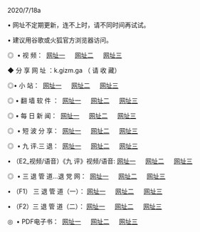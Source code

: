 <p>2020/7/18a
<p>• 网址不定期更新，连不上时，请不同时间再试试。
<p>• 建议用谷歌或火狐官方浏览器访问。
<p>◎  • 视 频： 
<a href="http://ksz.shirokuriwaki.com/" target="_blansk">网址一</a> 　 
<a href="http://kiz.shirokuriwaki.com/" target="_blank">网址二</a> 　 
<a href="http://kbz.shirokuriwaki.com/b.html" target="_blank">网址三</a>
<p>◆ 分 享 网 址 ：k.gizm.ga  （ 请 收 藏） </p>

<p>◎•  小 站：  
<a href="http://ksz.shirokuriwaki.com/f.html" target="_blank">网址一</a> 　 
<a href="http://kiz.shirokuriwaki.com/h.html" target="_blank">网址二</a> 　 
<a href="http://kbz.shirokuriwaki.com/k/" target="_blank">网址三</a></p><p>

<p>◎  • 翻 墙 软 件 ：  
<a href="http://ksz.shirokuriwaki.com/ff/" target="_blank">网址一</a> 　 
<a href="http://kiz.shirokuriwaki.com/s/read/a1_nd.html" target="_blank">网址二</a> 　 
<a href="http://kbz.shirokuriwaki.com/ff/index.html" target="_blank">网址三</a></p>
<p>◎  • 每 日 新 闻：  
<a href="http://ksz.shirokuriwaki.com/day/" target="_blank">网址一</a> 　 
<a href="http://kiz.shirokuriwaki.com/day/" target="_blank">网址二</a> 　 
<a href="http://kbz.shirokuriwaki.com/day/index.html" target="_blank">网址三</a></p>
<p>◎   • 短 波 分 享：  
<a href="http://ksz.shirokuriwaki.com/h/" target="_blank">网址一</a> 　 
<a href="http://kiz.shirokuriwaki.com/h/" target="_blank">网址二</a> 　 
<a href="http://kbz.shirokuriwaki.com/h/index.html" target="_blank">网址三</a></p>
<p>◎   • 九 评.三 退：  
<a href="http://ksz.shirokuriwaki.com/t/" target="_blank">网址一</a> 　 
<a href="http://kiz.shirokuriwaki.com/v2/index.html" target="_blank">网址二</a> 　 
<a href="http://kbz.shirokuriwaki.com/tt/index.html" target="_blank">网址三</a> 　</p>
<p>  • （E2_视频/语音）《九 评》视频/语音: 
<a href="http://ksz.shirokuriwaki.com/7738.html" target="_blank">网址一</a> 　 
<a href="http://kiz.shirokuriwaki.com/7614.html" target="_blank">网址二</a> 　 
<a href="http://kbz.shirokuriwaki.com/7633.html" target="_blank">网址三</a></p>
<p>◎   • 三 退 管 道...退 党 网：  
<a href="http://ksz.shirokuriwaki.com/go/td1.html" target="_blank">网址一</a> 　 
<a href="http://kiz.shirokuriwaki.com/go/td2.html" target="_blank">网址二</a> 　 
<a href="http://kbz.shirokuriwaki.com/go/td3.html" target="_blank">网址三</a></p>
<p>  • （F1） 三 退 管 道（一）： 
<a href="http://ksz.shirokuriwaki.com/dd/" target="_blank">网址一</a> 　 
<a href="http://kiz.shirokuriwaki.com/s/read/a1_tdx.html" target="_blank">网址二</a> 　 
<a href="http://kbz.shirokuriwaki.com/dd/" target="_blank">网址三</a></p>
<p>  • （F2）三 退 管 道（二）： 
<a href="http://kiz.shirokuriwaki.com/d/" target="_blank">网址一</a> 　 
<a href="http://ksz.shirokuriwaki.com/d/index.html" target="_blank">网址二</a> 　 
<a href="http://kbz.shirokuriwaki.com/d/" target="_blank">网址三</a></p>
<p>◎   • PDF电子书：  
<a href="http://ksz.shirokuriwaki.com/p/" target="_blank">网址一</a> 　 
<a href="http://kiz.shirokuriwaki.com/p/index.html" target="_blank">网址二</a> 　 
<a href="http://kbz.shirokuriwaki.com/p/" target="_blank">网址三</a></p>
